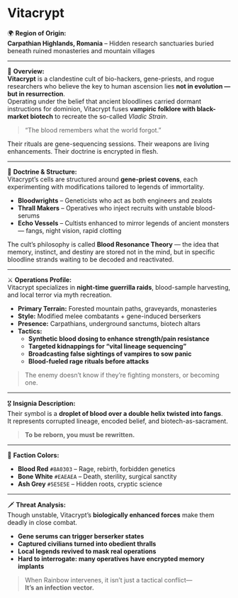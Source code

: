 # Vitacrypt

🌍 **Region of Origin:**  
**Carpathian Highlands, Romania** – Hidden research sanctuaries buried beneath ruined monasteries and mountain villages

---

🎴 **Overview:**  
**Vitacrypt** is a clandestine cult of bio-hackers, gene-priests, and rogue researchers who believe the key to human ascension lies **not in evolution — but in resurrection**.  
Operating under the belief that ancient bloodlines carried dormant instructions for dominion, Vitacrypt fuses **vampiric folklore with black-market biotech** to recreate the so-called *Vladic Strain*.

> “The blood remembers what the world forgot.”

Their rituals are gene-sequencing sessions. Their weapons are living enhancements. Their doctrine is encrypted in flesh.

---

🧠 **Doctrine & Structure:**  
Vitacrypt’s cells are structured around **gene-priest covens**, each experimenting with modifications tailored to legends of immortality.

- **Bloodwrights** – Geneticists who act as both engineers and zealots  
- **Thrall Makers** – Operatives who inject recruits with unstable blood-serums  
- **Echo Vessels** – Cultists enhanced to mirror legends of ancient monsters — fangs, night vision, rapid clotting

The cult’s philosophy is called **Blood Resonance Theory** — the idea that memory, instinct, and destiny are stored not in the mind, but in specific bloodline strands waiting to be decoded and reactivated.

---

⚔️ **Operations Profile:**  
Vitacrypt specializes in **night-time guerrilla raids**, blood-sample harvesting, and local terror via myth recreation.

- **Primary Terrain:** Forested mountain paths, graveyards, monasteries  
- **Style:** Modified melee combatants + gene-induced berserkers  
- **Presence:** Carpathians, underground sanctums, biotech altars  
- **Tactics:**  
  - **Synthetic blood dosing to enhance strength/pain resistance**  
  - **Targeted kidnappings for “vital lineage sequencing”**  
  - **Broadcasting false sightings of vampires to sow panic**  
  - **Blood-fueled rage rituals before attacks**

> The enemy doesn’t know if they’re fighting monsters, or becoming one.

---

🎖️ **Insignia Description:**  
Their symbol is a **droplet of blood over a double helix twisted into fangs**.  
It represents corrupted lineage, encoded belief, and biotech-as-sacrament.

> **To be reborn, you must be rewritten.**

---

🎨 **Faction Colors:**

- **Blood Red** `#8A0303` – Rage, rebirth, forbidden genetics  
- **Bone White** `#EAEAEA` – Death, sterility, surgical sanctity  
- **Ash Grey** `#5E5E5E` – Hidden roots, cryptic science

---

🗡️ **Threat Analysis:**  
Though unstable, Vitacrypt’s **biologically enhanced forces** make them deadly in close combat.

- **Gene serums can trigger berserker states**  
- **Captured civilians turned into obedient thralls**  
- **Local legends revived to mask real operations**  
- **Hard to interrogate: many operatives have encrypted memory implants**

> When Rainbow intervenes, it isn’t just a tactical conflict—  
> **It’s an infection vector.**
